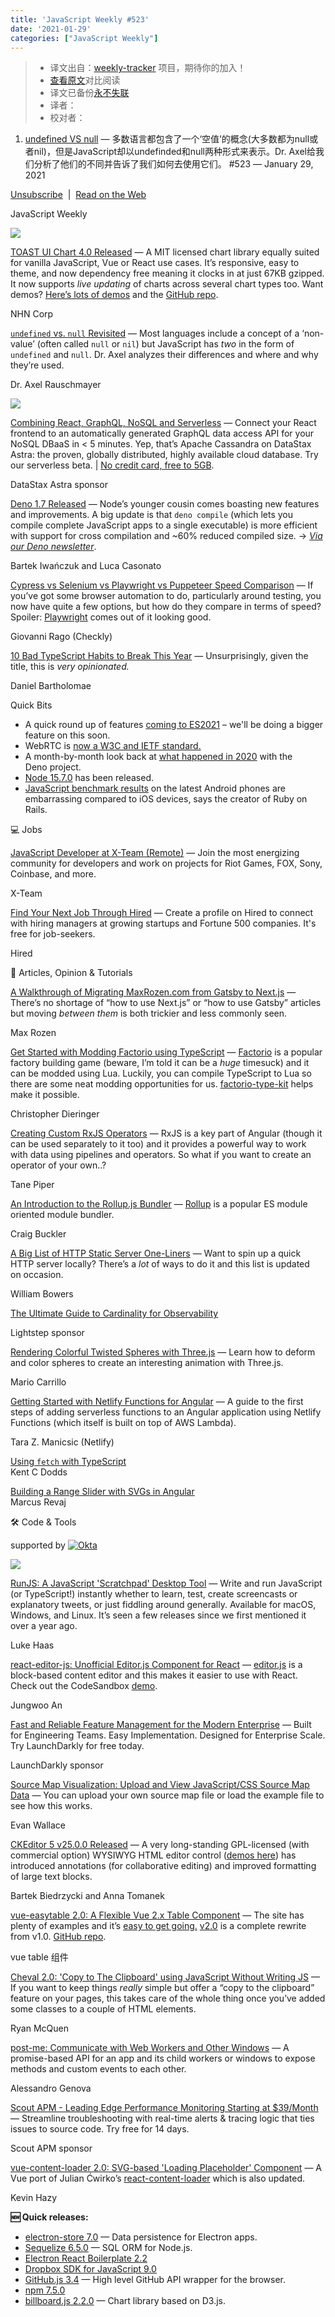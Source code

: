 ```yaml
---
title: 'JavaScript Weekly #523'
date: '2021-01-29'
categories: ["JavaScript Weekly"]
---
```

> * 译文出自：[weekly-tracker](https://github.com/FEDarling/weekly-tracker) 项目，期待你的加入！
> * [查看原文](https://javascriptweekly.com/link/102249/web)对比阅读
> * 译文已备份[永不失联]()
> * 译者：
> * 校对者：

1. [undefined VS null](./undefined_vs_null.md) — 多数语言都包含了一个‘空值’的概念(大多数都为null或者nil)，但是JavaScript却以undefinded和null两种形式来表示。Dr. Axel给我们分析了他们的不同并告诉了我们如何去使用它们。
#523 — January 29, 2021

[Unsubscribe](https://javascriptweekly.com/link/102248/web)  |  [Read on the Web](https://javascriptweekly.com/link/102249/web)

JavaScript Weekly

[![](https://res.cloudinary.com/cpress/image/upload/w_1280,e_sharpen:60/cgoje1baa4qsijrqqoqq.jpg)](https://javascriptweekly.com/link/102298/web)

[TOAST UI Chart 4.0 Released](https://javascriptweekly.com/link/102298/web "ui.toast.com") — A MIT licensed chart library equally suited for vanilla JavaScript, Vue or React use cases. It’s responsive, easy to theme, and now dependency free meaning it clocks in at just 67KB gzipped. It now supports _live updating_ of charts across several chart types too. Want demos? [Here’s lots of demos](https://javascriptweekly.com/link/102299/web) and the [GitHub repo](https://javascriptweekly.com/link/102300/web).

NHN Corp

[`undefined` vs. `null` Revisited](https://javascriptweekly.com/link/102250/web "2ality.com") — Most languages include a concept of a ‘non-value’ (often called `null` or `nil`) but JavaScript has _two_ in the form of `undefined` and `null`. Dr. Axel analyzes their differences and where and why they’re used.

Dr. Axel Rauschmayer

[![](https://copm.s3.amazonaws.com/c27afcb8.png)](https://javascriptweekly.com/link/102251/web)

[Combining React, GraphQL, NoSQL and Serverless](https://javascriptweekly.com/link/102251/web "astra.datastax.com") — Connect your React frontend to an automatically generated GraphQL data access API for your NoSQL DBaaS in < 5 minutes. Yep, that’s Apache Cassandra on DataStax Astra: the proven, globally distributed, highly available cloud database. Try our serverless beta. | [No credit card, free to 5GB](https://javascriptweekly.com/link/102251/web).

DataStax Astra sponsor

[Deno 1.7 Released](https://javascriptweekly.com/link/102252/web "deno.land") — Node’s younger cousin comes boasting new features and improvements. A big update is that `deno compile` (which lets you compile complete JavaScript apps to a single executable) is more efficient with support for cross compilation and ~60% reduced compiled size. → _[Via our Deno newsletter](https://javascriptweekly.com/link/102301/web)_.

Bartek Iwańczuk and Luca Casonato

[Cypress vs Selenium vs Playwright vs Puppeteer Speed Comparison](https://javascriptweekly.com/link/102253/web "blog.checklyhq.com") — If you’ve got some browser automation to do, particularly around testing, you now have quite a few options, but how do they compare in terms of speed? Spoiler: [Playwright](https://javascriptweekly.com/link/102254/web) comes out of it looking good.

Giovanni Rago (Checkly)

[10 Bad TypeScript Habits to Break This Year](https://javascriptweekly.com/link/102255/web "startup-cto.net") — Unsurprisingly, given the title, this is _very opinionated._

Daniel Bartholomae

Quick Bits

*   A quick round up of features [coming to ES2021](https://javascriptweekly.com/link/102302/web) – we'll be doing a bigger feature on this soon.
*   WebRTC is [now a W3C and IETF standard.](https://javascriptweekly.com/link/102256/web)
*   A month-by-month look back at [what happened in 2020](https://javascriptweekly.com/link/102257/web) with the Deno project.
*   [Node 15.7.0](https://javascriptweekly.com/link/102258/web) has been released.
*   [JavaScript benchmark results](https://javascriptweekly.com/link/102303/web) on the latest Android phones are embarrassing compared to iOS devices, says the creator of Ruby on Rails.

💻 Jobs

[JavaScript Developer at X-Team (Remote)](https://javascriptweekly.com/link/102259/web "x-team.com") — Join the most energizing community for developers and work on projects for Riot Games, FOX, Sony, Coinbase, and more.

X-Team

[Find Your Next Job Through Hired](https://javascriptweekly.com/link/102260/web "hired.com") — Create a profile on Hired to connect with hiring managers at growing startups and Fortune 500 companies. It's free for job-seekers.

Hired

📖 Articles, Opinion & Tutorials

[A Walkthrough of Migrating MaxRozen.com from Gatsby to Next.js](https://javascriptweekly.com/link/102261/web "maxrozen.com") — There’s no shortage of “how to use Next.js” or “how to use Gatsby” articles but moving _between them_ is both trickier and less commonly seen.

Max Rozen

[Get Started with Modding Factorio using TypeScript](https://javascriptweekly.com/link/102262/web "cdaringe.github.io") — [Factorio](https://javascriptweekly.com/link/102263/web) is a popular factory building game (beware, I’m told it can be a _huge_ timesuck) and it can be modded using Lua. Luckily, you can compile TypeScript to Lua so there are some neat modding opportunities for us. [factorio-type-kit](https://javascriptweekly.com/link/102264/web) helps make it possible.

Christopher Dieringer

[Creating Custom RxJS Operators](https://javascriptweekly.com/link/102265/web "tane.dev") — RxJS is a key part of Angular (though it can be used separately to it too) and it provides a powerful way to work with data using pipelines and operators. So what if you want to create an operator of your own..?

Tane Piper

[An Introduction to the Rollup.js Bundler](https://javascriptweekly.com/link/102266/web "www.sitepoint.com") — [Rollup](https://javascriptweekly.com/link/102267/web) is a popular ES module oriented module bundler.

Craig Buckler

[A Big List of HTTP Static Server One-Liners](https://javascriptweekly.com/link/102268/web "gist.github.com") — Want to spin up a quick HTTP server locally? There’s a _lot_ of ways to do it and this list is updated on occasion.

William Bowers

[The Ultimate Guide to Cardinality for Observability](https://javascriptweekly.com/link/102269/web "go.lightstep.com")

Lightstep sponsor

[Rendering Colorful Twisted Spheres with Three.js](https://javascriptweekly.com/link/102270/web "tympanus.net") — Learn how to deform and color spheres to create an interesting animation with Three.js.

Mario Carrillo

[Getting Started with Netlify Functions for Angular](https://javascriptweekly.com/link/102271/web "www.netlify.com") — A guide to the first steps of adding serverless functions to an Angular application using Netlify Functions (which itself is built on top of AWS Lambda).

Tara Z. Manicsic (Netlify)

[Using `fetch` with TypeScript](https://javascriptweekly.com/link/102272/web)  
Kent C Dodds

[Building a Range Slider with SVGs in Angular](https://javascriptweekly.com/link/102273/web)  
Marcus Revaj

🛠 Code & Tools

supported by [![Okta](https://res.cloudinary.com/cpress/image/upload/v1602154330/de7dtktheistsfpqdem4.png)](https://javascriptweekly.com/link/102274/web)

[![](https://res.cloudinary.com/cpress/image/upload/w_1280,e_sharpen:60/rsm2n3q9hmw69x1ikgc2.jpg)](https://javascriptweekly.com/link/102275/web)

[RunJS: A JavaScript 'Scratchpad' Desktop Tool](https://javascriptweekly.com/link/102275/web "runjs.dev") — Write and run JavaScript (or TypeScript!) instantly whether to learn, test, create screencasts or explanatory tweets, or just fiddling around generally. Available for macOS, Windows, and Linux. It’s seen a few releases since we first mentioned it over a year ago.

Luke Haas

[react-editor-js: Unofficial Editor.js Component for React](https://javascriptweekly.com/link/102276/web "github.com") — [editor.js](https://javascriptweekly.com/link/102277/web) is a block-based content editor and this makes it easier to use with React. Check out the CodeSandbox [demo](https://javascriptweekly.com/link/102278/web).

Jungwoo An

[Fast and Reliable Feature Management for the Modern Enterprise](https://javascriptweekly.com/link/102279/web "launchdarkly.com") — Built for Engineering Teams. Easy Implementation. Designed for Enterprise Scale. Try LaunchDarkly for free today.

LaunchDarkly sponsor

[Source Map Visualization: Upload and View JavaScript/CSS Source Map Data](https://javascriptweekly.com/link/102280/web "evanw.github.io") — You can upload your own source map file or load the example file to see how this works.

Evan Wallace

[CKEditor 5 v25.0.0 Released](https://javascriptweekly.com/link/102281/web "ckeditor.com") — A very long-standing GPL-licensed (with commercial option) WYSIWYG HTML editor control ([demos here](https://javascriptweekly.com/link/102282/web)) has introduced annotations (for collaborative editing) and improved formatting of large text blocks.

Bartek Biedrzycki and Anna Tomanek

[vue-easytable 2.0: A Flexible Vue 2.x Table Component](https://javascriptweekly.com/link/102283/web "doc.huangsw.com") — The site has plenty of examples and it’s [easy to get going.](https://javascriptweekly.com/link/102284/web) [v2.0](https://javascriptweekly.com/link/102285/web) is a complete rewrite from v1.0. [GitHub repo](https://javascriptweekly.com/link/102286/web).

vue table 组件

[Cheval 2.0: 'Copy to The Clipboard' using JavaScript Without Writing JS](https://javascriptweekly.com/link/102287/web "github.com") — If you want to keep things _really_ simple but offer a “copy to the clipboard” feature on your pages, this takes care of the whole thing once you’ve added some classes to a couple of HTML elements.

Ryan McQuen

[post-me: Communicate with Web Workers and Other Windows](https://javascriptweekly.com/link/102288/web "github.com") — A promise-based API for an app and its child workers or windows to expose methods and custom events to each other.

Alessandro Genova

[Scout APM - Leading Edge Performance Monitoring Starting at $39/Month](https://javascriptweekly.com/link/102289/web "ter.li") — Streamline troubleshooting with real-time alerts & tracing logic that ties issues to source code. Try free for 14 days.

Scout APM sponsor

[vue-content-loader 2.0: SVG-based 'Loading Placeholder' Component](https://javascriptweekly.com/link/102290/web "github.com") — A Vue port of Julian Ćwirko’s [react-content-loader](https://javascriptweekly.com/link/102291/web) which is also updated.

Kevin Hazy

**🆕 Quick releases:**

*   [electron-store 7.0](https://javascriptweekly.com/link/102292/web) — Data persistence for Electron apps.
*   [Sequelize 6.5.0](https://javascriptweekly.com/link/102293/web) — SQL ORM for Node.js.
*   [Electron React Boilerplate 2.2](https://javascriptweekly.com/link/102294/web)
*   [Dropbox SDK for JavaScript 9.0](https://javascriptweekly.com/link/102295/web)
*   [GitHub.js 3.4](https://javascriptweekly.com/link/102296/web) — High level GitHub API wrapper for the browser.
*   [npm 7.5.0](https://javascriptweekly.com/link/102297/web)
*   [billboard.js 2.2.0](https://javascriptweekly.com/link/102304/web) — Chart library based on D3.js.